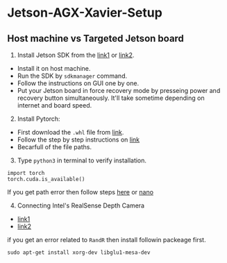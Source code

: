 # Jetson-AGX-Xavier-Setup

## Host machine vs Targeted Jetson board

1. Install Jetson SDK from the [link1](https://docs.nvidia.com/jetson/jetpack/install-jetpack/index.html) or [link2](https://developer.nvidia.com/drive/sdk-manager). 
* Install it on host machine. 
* Run the SDK by `sdkmanager` command.
* Follow the instructions on GUI one by one.
* Put your Jetson board in force recovery mode by presseing power and recovery button simultaneously.
It'll take sometime depending on internet and board speed.

2. Install Pytorch:
* First download the `.whl` file from [link](https://developer.nvidia.com/embedded/downloads#?search=jetpack).
* Follow the step by step instructions on [link](https://docs.nvidia.com/deeplearning/frameworks/install-pytorch-jetson-platform/index.html)
* Becarfull of the file paths.

3. Type `python3` in terminal to verify installation.
```
import torch
torch.cuda.is_available()
```
If you get path error then follow steps [here](https://javachipd.medium.com/setting-up-pytorch-on-nvidia-jetson-boards-f7c297f56747) or [nano](https://qengineering.eu/install-pytorch-on-jetson-nano.html)


4. Connecting Intel's RealSense Depth Camera
* [link1](https://cognitivexr.at/blog/2021/07/29/installing-pyrealsense2-nvidia-jetson-xavier-nx.html)
* [link2](https://jstar0525.tistory.com/97)

if you get an error related to `RandR` then install followin packeage first.

```
sudo apt-get install xorg-dev libglu1-mesa-dev
```
